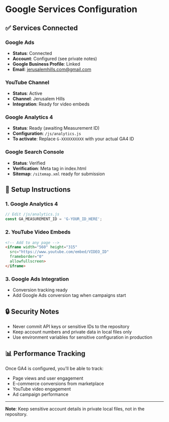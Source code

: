 # Google Services Configuration

## ✅ Services Connected

### Google Ads
- **Status**: Connected
- **Account**: Configured (see private notes)
- **Google Business Profile**: Linked
- **Email**: jerusalemhills.com@gmail.com

### YouTube Channel
- **Status**: Active
- **Channel**: Jerusalem Hills
- **Integration**: Ready for video embeds

### Google Analytics 4
- **Status**: Ready (awaiting Measurement ID)
- **Configuration**: `/js/analytics.js`
- **To activate**: Replace `G-XXXXXXXXXX` with your actual GA4 ID

### Google Search Console
- **Status**: Verified
- **Verification**: Meta tag in index.html
- **Sitemap**: `/sitemap.xml` ready for submission

## 📝 Setup Instructions

### 1. Google Analytics 4
```javascript
// Edit /js/analytics.js
const GA_MEASUREMENT_ID = 'G-YOUR_ID_HERE';
```

### 2. YouTube Video Embeds
```html
<!-- Add to any page -->
<iframe width="560" height="315"
  src="https://www.youtube.com/embed/VIDEO_ID"
  frameborder="0"
  allowfullscreen>
</iframe>
```

### 3. Google Ads Integration
- Conversion tracking ready
- Add Google Ads conversion tag when campaigns start

## 🔒 Security Notes

- Never commit API keys or sensitive IDs to the repository
- Keep account numbers and private data in local files only
- Use environment variables for sensitive configuration in production

## 📊 Performance Tracking

Once GA4 is configured, you'll be able to track:
- Page views and user engagement
- E-commerce conversions from marketplace
- YouTube video engagement
- Ad campaign performance

---

**Note**: Keep sensitive account details in private local files, not in the repository.